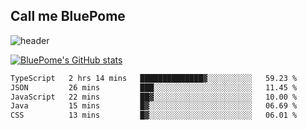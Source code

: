 ## Call me BluePome

<!--
**PomegranateBlue/PomegranateBlue** is a ✨ _special_ ✨ repository because its `README.md` (this file) appears on your GitHub profile.

Here are some ideas to get you started:

- 🔭 I’m currently working on ...
- 🌱 I’m currently learning ...
- 👯 I’m looking to collaborate on ...
- 🤔 I’m looking for help with ...
- 💬 Ask me about ...
- 📫 How to reach me: ...
- 😄 Pronouns: ...
- ⚡ Fun fact: ...
-->

![header](https://capsule-render.vercel.app/api?type=venom&color=E8E8EB&height=300&section=header&text=Live%20Like%20Sisyphus&fontSize=40&fontColor=6A232B)

[![BluePome's GitHub stats](https://github-readme-stats.vercel.app/api?username=PomegranateBlue&bg_color=63222A&title_color=E8E8EB&text_color=E8E8EB)](https://github.com/anuraghazra/github-readme-stats)

  <!--START_SECTION:waka-->

```txt
TypeScript   2 hrs 14 mins   ██████████████▓░░░░░░░░░░   59.23 %
JSON         26 mins         ███░░░░░░░░░░░░░░░░░░░░░░   11.45 %
JavaScript   22 mins         ██▓░░░░░░░░░░░░░░░░░░░░░░   10.00 %
Java         15 mins         █▓░░░░░░░░░░░░░░░░░░░░░░░   06.69 %
CSS          13 mins         █▓░░░░░░░░░░░░░░░░░░░░░░░   06.01 %
```

<!--END_SECTION:waka-->
